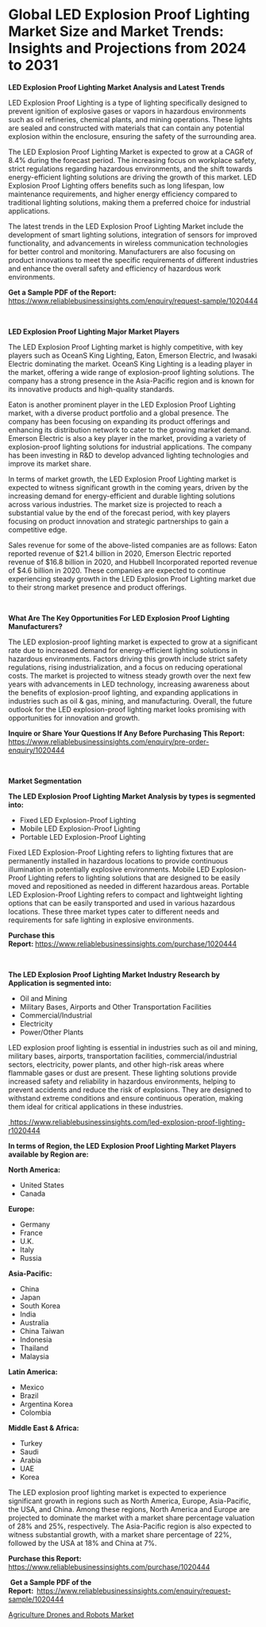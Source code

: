 <p><h1>Global LED Explosion Proof Lighting Market Size and Market Trends: Insights and Projections from 2024 to 2031</h1></p><p><strong>LED Explosion Proof Lighting Market Analysis and Latest Trends</strong></p>
<p><p>LED Explosion Proof Lighting is a type of lighting specifically designed to prevent ignition of explosive gases or vapors in hazardous environments such as oil refineries, chemical plants, and mining operations. These lights are sealed and constructed with materials that can contain any potential explosion within the enclosure, ensuring the safety of the surrounding area.</p><p>The LED Explosion Proof Lighting Market is expected to grow at a CAGR of 8.4% during the forecast period. The increasing focus on workplace safety, strict regulations regarding hazardous environments, and the shift towards energy-efficient lighting solutions are driving the growth of this market. LED Explosion Proof Lighting offers benefits such as long lifespan, low maintenance requirements, and higher energy efficiency compared to traditional lighting solutions, making them a preferred choice for industrial applications.</p><p>The latest trends in the LED Explosion Proof Lighting Market include the development of smart lighting solutions, integration of sensors for improved functionality, and advancements in wireless communication technologies for better control and monitoring. Manufacturers are also focusing on product innovations to meet the specific requirements of different industries and enhance the overall safety and efficiency of hazardous work environments.</p></p>
<p><strong>Get a Sample PDF of the Report:&nbsp;</strong> <a href="https://www.reliablebusinessinsights.com/enquiry/request-sample/1020444">https://www.reliablebusinessinsights.com/enquiry/request-sample/1020444</a></p>
<p>&nbsp;</p>
<p><strong>LED Explosion Proof Lighting Major Market Players</strong></p>
<p><p>The LED Explosion Proof Lighting market is highly competitive, with key players such as OceanS King Lighting, Eaton, Emerson Electric, and Iwasaki Electric dominating the market. OceanS King Lighting is a leading player in the market, offering a wide range of explosion-proof lighting solutions. The company has a strong presence in the Asia-Pacific region and is known for its innovative products and high-quality standards. </p><p>Eaton is another prominent player in the LED Explosion Proof Lighting market, with a diverse product portfolio and a global presence. The company has been focusing on expanding its product offerings and enhancing its distribution network to cater to the growing market demand. Emerson Electric is also a key player in the market, providing a variety of explosion-proof lighting solutions for industrial applications. The company has been investing in R&D to develop advanced lighting technologies and improve its market share.</p><p>In terms of market growth, the LED Explosion Proof Lighting market is expected to witness significant growth in the coming years, driven by the increasing demand for energy-efficient and durable lighting solutions across various industries. The market size is projected to reach a substantial value by the end of the forecast period, with key players focusing on product innovation and strategic partnerships to gain a competitive edge.</p><p>Sales revenue for some of the above-listed companies are as follows: Eaton reported revenue of $21.4 billion in 2020, Emerson Electric reported revenue of $16.8 billion in 2020, and Hubbell Incorporated reported revenue of $4.6 billion in 2020. These companies are expected to continue experiencing steady growth in the LED Explosion Proof Lighting market due to their strong market presence and product offerings.</p></p>
<p>&nbsp;</p>
<p><strong>What Are The Key Opportunities For LED Explosion Proof Lighting Manufacturers?</strong></p>
<p><p>The LED explosion-proof lighting market is expected to grow at a significant rate due to increased demand for energy-efficient lighting solutions in hazardous environments. Factors driving this growth include strict safety regulations, rising industrialization, and a focus on reducing operational costs. The market is projected to witness steady growth over the next few years with advancements in LED technology, increasing awareness about the benefits of explosion-proof lighting, and expanding applications in industries such as oil & gas, mining, and manufacturing. Overall, the future outlook for the LED explosion-proof lighting market looks promising with opportunities for innovation and growth.</p></p>
<p><strong>Inquire or Share Your Questions If Any Before Purchasing This Report:</strong> <a href="https://www.reliablebusinessinsights.com/enquiry/pre-order-enquiry/1020444">https://www.reliablebusinessinsights.com/enquiry/pre-order-enquiry/1020444</a></p>
<p>&nbsp;</p>
<p><strong>Market Segmentation</strong></p>
<p><strong>The LED Explosion Proof Lighting Market Analysis by types is segmented into:</strong></p>
<p><ul><li>Fixed LED Explosion-Proof Lighting</li><li>Mobile LED Explosion-Proof Lighting</li><li>Portable LED Explosion-Proof Lighting</li></ul></p>
<p><p>Fixed LED Explosion-Proof Lighting refers to lighting fixtures that are permanently installed in hazardous locations to provide continuous illumination in potentially explosive environments. Mobile LED Explosion-Proof Lighting refers to lighting solutions that are designed to be easily moved and repositioned as needed in different hazardous areas. Portable LED Explosion-Proof Lighting refers to compact and lightweight lighting options that can be easily transported and used in various hazardous locations. These three market types cater to different needs and requirements for safe lighting in explosive environments.</p></p>
<p><strong>Purchase this Report:&nbsp;</strong><a href="https://www.reliablebusinessinsights.com/purchase/1020444">https://www.reliablebusinessinsights.com/purchase/1020444</a></p>
<p>&nbsp;</p>
<p><strong>The LED Explosion Proof Lighting Market Industry Research by Application is segmented into:</strong></p>
<p><ul><li>Oil and Mining</li><li>Military Bases, Airports and Other Transportation Facilities</li><li>Commercial/Industrial</li><li>Electricity</li><li>Power/Other Plants</li></ul></p>
<p><p>LED explosion proof lighting is essential in industries such as oil and mining, military bases, airports, transportation facilities, commercial/industrial sectors, electricity, power plants, and other high-risk areas where flammable gases or dust are present. These lighting solutions provide increased safety and reliability in hazardous environments, helping to prevent accidents and reduce the risk of explosions. They are designed to withstand extreme conditions and ensure continuous operation, making them ideal for critical applications in these industries.</p></p>
<p><a href="https://www.reliablebusinessinsights.com/led-explosion-proof-lighting-r1020444">&nbsp;https://www.reliablebusinessinsights.com/led-explosion-proof-lighting-r1020444</a></p>
<p><strong>In terms of Region, the LED Explosion Proof Lighting Market Players available by Region are:</strong></p>
<p>
    <p> <strong> North America: </strong>
        <ul>
            <li>United States</li>
            <li>Canada</li>
        </ul>
        </p> 
    <p> <strong> Europe: </strong>
        <ul>
            <li>Germany</li>
            <li>France</li>
            <li>U.K.</li>
            <li>Italy</li>
            <li>Russia</li>
        </ul>
        </p> 
    <p> <strong> Asia-Pacific: </strong>
        <ul>
            <li>China</li>
            <li>Japan</li>
            <li>South Korea</li>
            <li>India</li>
            <li>Australia</li>
            <li>China Taiwan</li>
            <li>Indonesia</li>
            <li>Thailand</li>
            <li>Malaysia</li>
        </ul>
        </p> 
    <p> <strong> Latin America: </strong>
        <ul>
            <li>Mexico</li>
            <li>Brazil</li>
            <li>Argentina Korea</li>
            <li>Colombia</li>
        </ul>
        </p> 
    <p> <strong> Middle East & Africa: </strong>
        <ul>
            <li>Turkey</li>
            <li>Saudi</li>
            <li>Arabia</li>
            <li>UAE</li>
            <li>Korea</li>
        </ul>
    </p>
    </p>
<p><p>The LED explosion proof lighting market is expected to experience significant growth in regions such as North America, Europe, Asia-Pacific, the USA, and China. Among these regions, North America and Europe are projected to dominate the market with a market share percentage valuation of 28% and 25%, respectively. The Asia-Pacific region is also expected to witness substantial growth, with a market share percentage of 22%, followed by the USA at 18% and China at 7%.</p></p>
<p><strong>Purchase this Report: </strong><a href="https://www.reliablebusinessinsights.com/purchase/1020444">https://www.reliablebusinessinsights.com/purchase/1020444</a></p>
<p>&nbsp;<strong>Get a Sample PDF of the Report:&nbsp;&nbsp;</strong><a href="https://www.reliablebusinessinsights.com/enquiry/request-sample/1020444">https://www.reliablebusinessinsights.com/enquiry/request-sample/1020444</a></p>
<p><strong></strong></p>
<p><p><a href="https://github.com/lbird53714/Market-Research-Report-List-4/blob/main/agriculture-drones-and-robots-market.md">Agriculture Drones and Robots Market</a></p></p>
